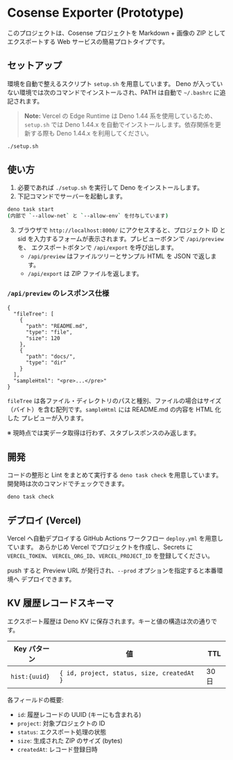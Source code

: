 # Cosense Exporter (Prototype)

このプロジェクトは、Cosense プロジェクトを Markdown + 画像の ZIP
としてエクスポートする Web サービスの簡易プロトタイプです。

## セットアップ

環境を自動で整えるスクリプト `setup.sh` を用意しています。 Deno
が入っていない環境では次のコマンドでインストールされ、PATH は自動で `~/.bashrc`
に追記されます。

> **Note:** Vercel の Edge Runtime は Deno 1.44 系を使用しているため、
> `setup.sh` では Deno 1.44.x を自動でインストールします。依存関係を更新する際も
> Deno 1.44.x を利用してください。

```bash
./setup.sh
```

## 使い方

1. 必要であれば `./setup.sh` を実行して Deno をインストールします。
2. 下記コマンドでサーバーを起動します。

```bash
deno task start
(内部で `--allow-net` と `--allow-env` を付与しています)
```

3. ブラウザで `http://localhost:8000/` にアクセスすると、プロジェクト ID と sid
   を入力するフォームが表示されます。プレビューボタンで `/api/preview` を、
   エクスポートボタンで `/api/export` を呼び出します。
   - `/api/preview` はファイルツリーとサンプル HTML を JSON で返します。
   - `/api/export` は ZIP ファイルを返します。

### `/api/preview` のレスポンス仕様

```jsonc
{
  "fileTree": [
    {
      "path": "README.md",
      "type": "file",
      "size": 120
    },
    {
      "path": "docs/",
      "type": "dir"
    }
  ],
  "sampleHtml": "<pre>...</pre>"
}
```

`fileTree` は各ファイル・ディレクトリのパスと種別、ファイルの場合はサイズ
（バイト）を含む配列です。`sampleHtml` には README.md の内容を HTML 化した
プレビューが入ります。

※ 現時点では実データ取得は行わず、スタブレスポンスのみ返します。

## 開発

コードの整形と Lint をまとめて実行する `deno task check` を用意しています。
開発時は次のコマンドでチェックできます。

```bash
deno task check
```

## デプロイ (Vercel)

Vercel へ自動デプロイする GitHub Actions ワークフロー `deploy.yml`
を用意しています。 あらかじめ Vercel でプロジェクトを作成し、Secrets に
`VERCEL_TOKEN`、 `VERCEL_ORG_ID`、`VERCEL_PROJECT_ID` を登録してください。

push すると Preview URL が発行され、`--prod` オプションを指定すると本番環境へ
デプロイできます。

## KV 履歴レコードスキーマ

エクスポート履歴は Deno KV に保存されます。キーと値の構造は次の通りです。

| Key パターン  | 値                                         | TTL  |
| ------------- | ------------------------------------------ | ---- |
| `hist:{uuid}` | `{ id, project, status, size, createdAt }` | 30日 |

各フィールドの概要:

- `id`: 履歴レコードの UUID (キーにも含まれる)
- `project`: 対象プロジェクトの ID
- `status`: エクスポート処理の状態
- `size`: 生成された ZIP のサイズ (bytes)
- `createdAt`: レコード登録日時
